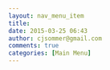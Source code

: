 ```yaml
---
layout: nav_menu_item
title: 
date: 2015-03-25 06:43
author: cjsommer@gmail.com
comments: true
categories: [Main Menu]
---
```

 
